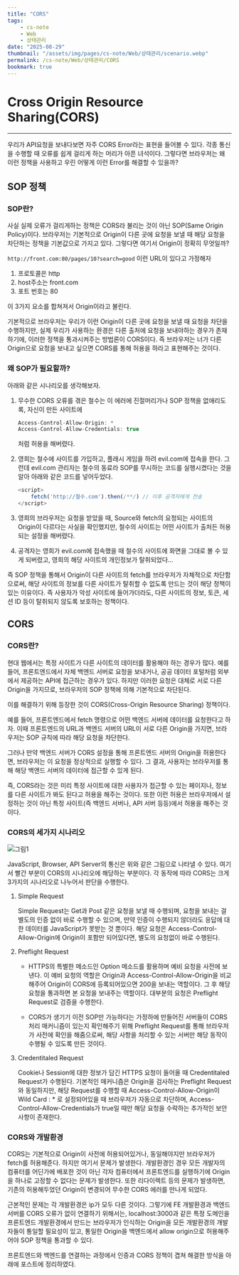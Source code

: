 ```yaml
---
title: "CORS"
tags:
    - cs-note
    - Web
    - 상태관리
date: "2025-08-29"
thumbnail: "/assets/img/pages/cs-note/Web/상태관리/scenario.webp"
permalink: /cs-note/Web/상태관리/CORS
bookmark: true
---
```


# Cross Origin Resource Sharing(CORS)
---
우리가 API요청을 보내다보면 자주 CORS Error라는 표현을 들어볼 수 있다. 각종 통신을 수행할 때 오류를 쉽게 걸리게 하는 머리가 아픈 녀석이다. 그렇다면 브라우저는 왜 이런 정책을 사용하고 우린 어떻게 이런 Error를 해결할 수 있을까?

## SOP 정책

### SOP란?

사실 실제 오류가 걸리게하는 정책은 CORS라 불리는 것이 아닌 SOP(Same Origin Policy)이다. 브라우저는 기본적으로 Origin이 다른 곳에 요청을 보낼 때 해당 요청을 차단하는 정책을 기본값으로 가지고 있다. 그렇다면 여기서 Origin이 정확히 무엇일까?

```http://front.com:80/pages/10?search=good``` 이런 URL이 있다고 가정해자

1. 프로토콜은 http
2. host주소는 front.com
3. 포트 번호는 80

이 3가지 요소를 합쳐져서 Origin이라고 불린다. 

기본적으로 브라우저는 우리가 이런 Origin이 다른 곳에 요청을 보낼 때 요청을 차단을 수행하지만, 실제 우리가 사용하는 환경은 다른 출처에 요청을 보내야하는 경우가 존재하기에, 이러한 정책을 통과시켜주는 방법론이 CORS이다. 즉 브라우저는 너가 다른 Origin으로 요청을 보내고 싶으면 CORS를 통해 허용을 하라고 표현해주는 것이다.

### 왜 SOP가 필요할까?

아래와 같은 시나리오를 생각해보자.

1. 무수한 CORS 오류를 겪은 철수는 이 에러에 진절머리가나 SOP 정책을 없애리도록, 자신이 만든 사이트에
    ```h
    Access-Control-Allow-Origin: *
    Access-Control-Allow-Credentials: true
    ```
    처럼 허용을 해버렸다.

2. 영희는 철수에 사이트를 가입하고, 플래시 게임을 하려 evil.com에 접속을 한다. 그런데 evil.com 관리자는 철수의 동료라 SOP를 무시하는 코드를 실행시켰다는 것을 알아 아래와 같은 코드를 넣어두었다.
    ```javascript
    <script>
        fetch('http://철수.com').then(/**/) // 이후 공격자에게 전송  
    </script>
    ```

3. 영희의 브라우저는 요청을 받았을 때, Source와 fetch의 요청되는 사이트의 Origin이 다르다는 사실을 확인했지만, 철수의 사이트는 어떤 사이트가 출처든 허용되는 설정을 해버렸다.
   
4. 공격자는 영희가 evil.com에 접속했을 때 철수의 사이트에 화면을 그대로 볼 수 있게 되버렸고, 영희의 해당 사이트의 개인정보가 탈취되었다...

즉 SOP 정책을 통해서 Origin이 다른 사이트의 fetch를 브라우저가 자체적으로 차단함으로써, 해당 사이트의 정보를 다른 사이트가 탈취할 수 없도록 만드는 것이 해당 정책이 있는 이유이다. 즉 사용자가 악성 사이트에 들어가더라도, 다른 사이트의 정보, 토큰, 세션 ID 등이 탈취되지 않도록 보호하는 정책이다.

## CORS

### CORS란?

현대 웹에서는 특정 사이트가 다른 사이트의 데이터를 활용해야 하는 경우가 많다. 예를 들어, 프론트엔드에서 자체 백엔드 서버로 요청을 보내거나, 공공 데이터 포털처럼 외부에서 제공하는 API에 접근하는 경우가 있다. 하지만 이러한 요청은 대체로 서로 다른 Origin을 가지므로, 브라우저의 SOP 정책에 의해 기본적으로 차단된다.

이를 해결하기 위해 등장한 것이 CORS(Cross-Origin Resource Sharing) 정책이다.

예를 들어, 프론트엔드에서 fetch 명령으로 어떤 백엔드 서버에 데이터를 요청한다고 하자. 이때 프론트엔드의 URL과 백엔드 서버의 URL이 서로 다른 Origin을 가지면, 브라우저는 SOP 규칙에 따라 해당 요청을 차단한다.

그러나 만약 백엔드 서버가 CORS 설정을 통해 프론트엔드 서버의 Origin을 허용한다면, 브라우저는 이 요청을 정상적으로 실행할 수 있다. 그 결과, 사용자는 브라우저를 통해 해당 백엔드 서버의 데이터에 접근할 수 있게 된다.

즉, CORS라는 것은 미리 특정 사이트에 대한 사용자가 접근할 수 있는 페이지나, 정보를 다른 사이트가 봐도 된다고 허용을 해주는 것이다. 또한 이런 허용은 브라우저에서 설정하는 것이 아닌 특정 사이트(즉 백엔드 서버나, API 서버 등등)에서 허용을 해주는 것이다.

### CORS의 세가지 시나리오

![그림1](/assets/img/pages/cs-note/Web/상태관리/scenario.webp)

JavaScript, Browser, API Server의 통신은 위와 같은 그림으로 나타낼 수 있다. 여기서 빨간 부분이 CORS의 시나리오에 해당하는 부분이다. 각 동작에 따라 CORS는 크게 3가지의 시나리오로 나누어서 판단을 수행한다.

1. Simple Request

    Simple Request는 Get과 Post 같은 요청을 보낼 때 수행되며, 요청을 보내는 걸 별도의 인증 없이 바로 수행할 수 있으며, 만약 인증이 수행되지 않더라도 응답에 대한 데이터를 JavaScript가 못받는 것 뿐이다. 해당 요청은 Access-Control-Allow-Origin에 Origin이 포함만 되어있다면, 별도의 요청없이 바로 수행된다.

2. Preflight Request

    * HTTPS의 특별한 메소드인 Option 메소드를 활용하며 예비 요청을 사전에 보낸다. 이 예비 요청의 역할은 Origin과 Access-Control-Allow-Origin을 비교해주어 Origin이 CORS에 등록되어있으면 200을 보내는 역할이다. 그 후 해당 요청을 통과하면 본 요청을 보내주는 역할이다. 대부분의 요청은 Preflight Request로 검증을 수행한다.

    * CORS가 생기기 이전 SOP만 가능하다는 가정하에 만들어진 서버들이 CORS 처리 매커니즘이 있는지 확인해주기 위해 Preflight Request를 통해 브라우저가 사전에 확인을 해줌으로써, 해당 사항을 처리할 수 있는 서버만 해당 동작이 수행될 수 있도록 만든 것이다.
    
3. Credentitaled Request

    Cookie나 Session에 대한 정보가 담긴 HTTPS 요청이 들어올 때 Credentitaled Request가 수행된다. 기본적인 매커니즘은 Origin을 검사하는 Preflight Request와 동일하지만, 해당 Request를 수행할 때 Access-Control-Allow-Origin이 Wild Card : * 로 설정되어있을 때 브라우저가 자동으로 차단하며, Access-Control-Allow-Credentials가 true일 때만 해당 요청을 수락하는 추가적인 보안 사항이 존재한다.

### CORS와 개발환경

CORS는 기본적으로 Origin이 사전에 허용되어있거나, 동일해야지만 브라우저가 fetch를 허용해준다. 하지만 여기서 문제가 발생한다. 개발환경인 경우 모든 개발자의 컴퓨터를 어딘가에 배포한 것이 아닌 각자 컴퓨터에서 프론트엔드를 실행하기에 Origin을 하나로 고정할 수 없다는 문제가 발생한다.
또한 리다이렉트 등의 문제가 발생하면, 기존의 허용해두었던 Origin이 변경되어 무수한 CORS 에러를 만나게 되었다.

근본적인 문제는 각 개발환경은 ip가 모두 다른 것이다. 그렇기에 FE 개발환경과 백엔드 서버를 CORS 오류가 없이 연결하기 위해서는, localhost:3000과 같은 특정 도메인을 프론트엔드 개발환경에서 만드는 브라우저가 인식하는 Origin을 모든 개발환경의 개발자들이 통일할 필요성이 있고, 통일한 Origin을 백엔드에서 allow origin으로 허용해주어야 SOP 정책을 통과할 수 있다.

프론트엔드와 백엔드를 연결하는 과정에서 인증과 CORS 정책이 겹쳐 해결한 방식을 아래에 포스트에 정리하였다.



```